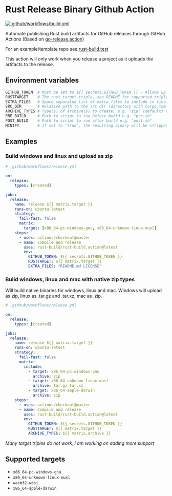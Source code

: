 # Rust Release Binary Github Action

[![.github/workflows/build.yml](https://github.com/rust-build/rust-build.test/actions/workflows/build.yml/badge.svg)](https://github.com/rust-build/rust-build.test/actions/workflows/build.yml)

Automate publishing Rust build artifacts for GitHub releases through GitHub Actions (Based on [go-release.action](https://github.com/ngs/go-release.action))

For an example/template repo see [rust-build.test](https://github.com/rust-build/rust-build.test)

This action will only work when you release a project as it uploads the artifacts to the release.

## Environment variables
```bash
GITHUB_TOKEN  # Must be set to ${{ secrets.GITHUB_TOKEN }} - Allows uploading of artifacts to release
RUSTTARGET    # The rust target triple, see README for supported triples
EXTRA_FILES   # Space separated list of extra files to include in final output
SRC_DIR       # Relative path to the src dir (directory with Cargo.toml in) from root of project
ARCHIVE_TYPES # Type(s) of archive(s) to create, e.g. "zip" (default) or "zip tar.gz"; supports: (zip, tar[.gz|.bz2|.xz])
PRE_BUILD     # Path to script to run before build e.g. "pre.sh"
POST_BUILD    # Path to script to run after build e.g. "post.sh"
MINIFY        # If set to "true", the resulting binary will be stripped and compressed by UPX. ("false" by default)
```

## Examples

### Build windows and linux and upload as zip
```yml
# .github/workflows/release.yml

on:
  release:
    types: [created]

jobs:
  release:
    name: release ${{ matrix.target }}
    runs-on: ubuntu-latest
    strategy:
      fail-fast: false
      matrix:
        target: [x86_64-pc-windows-gnu, x86_64-unknown-linux-musl]
    steps:
      - uses: actions/checkout@master
      - name: Compile and release
        uses: rust-build/rust-build.action@latest
        env:
          GITHUB_TOKEN: ${{ secrets.GITHUB_TOKEN }}
          RUSTTARGET: ${{ matrix.target }}
          EXTRA_FILES: "README.md LICENSE"
```

### Build windows, linux and mac with native zip types
Will build native binaries for windows, linux and mac. Windows will upload as zip, linux as .tar.gz and .tar.xz, mac as .zip.
```yml
# .github/workflows/release.yml

on:
  release:
    types: [created]

jobs:
  release:
    name: release ${{ matrix.target }}
    runs-on: ubuntu-latest
    strategy:
      fail-fast: false
      matrix:
        include:
          - target: x86_64-pc-windows-gnu
            archive: zip
          - target: x86_64-unknown-linux-musl
            archive: tar.gz tar.xz
          - target: x86_64-apple-darwin
            archive: zip
    steps:
      - uses: actions/checkout@master
      - name: Compile and release
        uses: rust-build/rust-build.action@latest
        env:
          GITHUB_TOKEN: ${{ secrets.GITHUB_TOKEN }}
          RUSTTARGET: ${{ matrix.target }}
          ARCHIVE_TYPES: ${{ matrix.archive }}
```

_Many target triples do not work, I am working on adding more support_

## Supported targets
- `x86_64-pc-windows-gnu`
- `x86_64-unknown-linux-musl`
- `wasm32-wasi` 
- `x86_64-apple-darwin`
